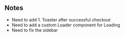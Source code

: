 ## Notes
- Need to add 1. Toaster after successful checkout
- Need to add a custom Loader component for Loading
- Need to fix the sidebar

